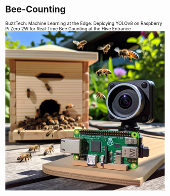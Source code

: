 # Bee-Counting
BuzzTech: Machine Learning at the Edge: Deploying YOLOv8 on Raspberry Pi Zero 2W for Real-Time Bee Counting at the Hive Entrance
![image](portada.jpeg)
